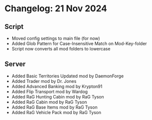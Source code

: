 # Changelog: 21 Nov 2024

## Script
- Moved config settings to main file (for now)
- Added Glob Pattern for Case-Insensitive Match on Mod-Key-folder
- Script now converts all mod folders to lowercase

## Server
- Added Basic Territories Updated mod by DaemonForge
- Added Trader mod by Dr. Jones 
- Added Advanced Banking mod by Krypton91
- Added Flip Transport mod by Wardog
- Added RaG Hunting Cabin mod by RaG Tyson
- Added RaG Cabin mod by RaG Tyson
- Added RaG Base Items mod by RaG Tyson
- Added RaG Vehicle Pack mod by RaG Tyson
